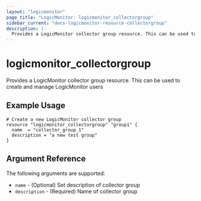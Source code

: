 ```yaml
---
layout: "logicmonitor"
page_title: "LogicMonitor: logicmonitor_collectorgroup"
sidebar_current: "docs-logicmonitor-resource-collectorgroup"
description: |-
  Provides a LogicMonitor collector group resource. This can be used to create and manage LogicMonitor users
---
```


# logicmonitor_collectorgroup

Provides a LogicMonitor collector group resource. This can be used to create and manage LogicMonitor users

## Example Usage

```hcl
# Create a new LogicMonitor collector group
resource "logicmonitor_collectorgroup" "group1" {
  name  = "collector_group_1"
  description = "a new test group"
}
```

## Argument Reference

The following arguments are supported:

* `name` - (Optional) Set description of collector group
* `description` - (Required) Name of collector group
